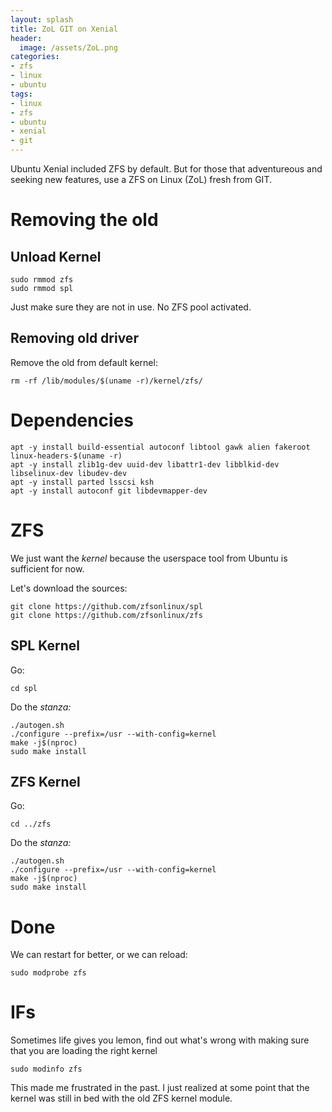 ```yaml
---
layout: splash
title: ZoL GIT on Xenial
header:
  image: /assets/ZoL.png
categories:
- zfs
- linux
- ubuntu
tags:
- linux
- zfs
- ubuntu
- xenial
- git
---
```


Ubuntu Xenial included ZFS by default. But for those that adventureous and seeking new features,
use a ZFS on Linux (ZoL) fresh from GIT.

# Removing the old

## Unload Kernel

```console
sudo rmmod zfs
sudo rmmod spl
```

Just make sure they are not in use. No ZFS pool activated.

## Removing old driver

Remove the old from default kernel:

```console
rm -rf /lib/modules/$(uname -r)/kernel/zfs/
```

# Dependencies

```console
apt -y install build-essential autoconf libtool gawk alien fakeroot linux-headers-$(uname -r)
apt -y install zlib1g-dev uuid-dev libattr1-dev libblkid-dev libselinux-dev libudev-dev
apt -y install parted lsscsi ksh
apt -y install autoconf git libdevmapper-dev
```

# ZFS

We just want the _kernel_ because the userspace tool from Ubuntu is sufficient for now.

Let's download the sources:

```console
git clone https://github.com/zfsonlinux/spl
git clone https://github.com/zfsonlinux/zfs
```

## SPL Kernel

Go:

```console
cd spl
```

Do the _stanza:_

```console
./autogen.sh
./configure --prefix=/usr --with-config=kernel
make -j$(nproc)
sudo make install
```

## ZFS Kernel

Go:

```console
cd ../zfs
```

Do the _stanza:_

```console
./autogen.sh
./configure --prefix=/usr --with-config=kernel
make -j$(nproc)
sudo make install
```

# Done

We can restart for better, or we can reload:

```console
sudo modprobe zfs
```

# IFs
Sometimes life gives you lemon, find out what's wrong with making sure that you are loading the right kernel

```console
sudo modinfo zfs
```

This made me frustrated in the past. I just realized at some point that the kernel was still in bed with the old ZFS kernel module.
